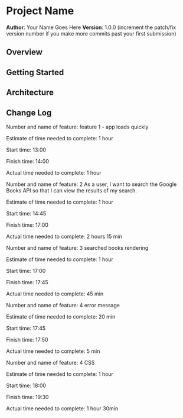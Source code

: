 # Project Name

**Author**: Your Name Goes Here
**Version**: 1.0.0 (increment the patch/fix version number if you make more commits past your first submission)

## Overview
<!-- Provide a high level overview of what this application is and why you are building it, beyond the fact that it's an assignment for a Code 301 class. (i.e. What's your problem domain?) -->

## Getting Started
<!-- What are the steps that a user must take in order to build this app on their own machine and get it running? -->

## Architecture
<!-- Provide a detailed description of the application design. What technologies (languages, libraries, etc) you're using, and any other relevant design information. -->

## Change Log
<!-- Use this area to document the iterative changes made to your application as each feature is successfully implemented. Use time stamps. Here's an examples:

09-21-2020 13:02 - Heroku Hosted Server at https://srda-booklist.herokuapp.com/
09-21-2020 17:45 - Books searchable and book list rendering
09-21-2020 19:33 - Css complete for day 1

## Credits and Collaborations
Sara and Dom worked on this together, we got help from Skyler, christopher and kevin, and flexbox tips and tricks - https://css-tricks.com/snippets/css/a-guide-to-flexbox/
-->

Number and name of feature: feature 1 - app loads quickly

Estimate of time needed to complete: 1 hour

Start time: 13:00

Finish time: 14:00

Actual time needed to complete: 1 hour



Number and name of feature: 2 As a user, I want to search the Google Books API so that I can view the results of my search.

Estimate of time needed to complete: 1 hour

Start time: 14:45

Finish time: 17:00

Actual time needed to complete: 2 hours 15 min



Number and name of feature: 3 searched books rendering

Estimate of time needed to complete: 1 hour

Start time: 17:00

Finish time: 17:45

Actual time needed to complete: 45 min



Number and name of feature: 4 error message

Estimate of time needed to complete: 20 min

Start time: 17:45

Finish time: 17:50

Actual time needed to complete: 5 min



Number and name of feature: 4 CSS

Estimate of time needed to complete: 1 hour

Start time: 18:00

Finish time: 19:30

Actual time needed to complete: 1 hour 30min

